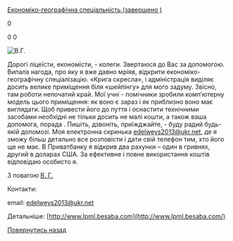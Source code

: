 ## 
[Економіко-географічна спеціальність (завершено )](/info/for-grads/економіко-географічна-спеціальність/)

0

0
0



![В.Г.](/images/blog/економіко-географічна-спеціальність/foto.jpg)


Дорогі ліцеїсти, економісти, - колеги. Звертаюся до Вас за допомогою. Випала нагода, про яку я вже давно мріяв, відкрити економіко-географічну спеціалізацію. «Крига скресла», і адміністрація виділяє досить велике приміщення біля «шейпінгу» для мого задуму. Звісно, там роботи непочатий край. Мої учні - помічники зробили комп’ютерну модель цього приміщення: як воно є зараз і як приблизно воно має виглядати. Щоб привести його до пуття і оснастити технічними засобами необхідні не тільки досить не малі кошти, а також ваша допомога, порада . Пишіть, дзвоніть, приїжджайте, - буду радий будь-якій допомозі. Моя електронна скринька edelweys2013@ukr.net, де я зможу більш детально все розповісти і дати свій телефон тим, хто його ще не має. В Приватбанку я відкрив два рахунки – один в гривнях, другий в доларах США. За ефективне і повне використання коштів відповідаю особисто я.

З повагою [В. Г.](https://www.facebook.com/profile.php?id=100001534736183)

Контакти:

email: edelweys2013@ukr.net

Детальніше: [http://www.lpml.besaba.com](http://www.lpml.besaba.com/)

<!-- <form action="/%D0%B4%D0%BB%D1%8F-%D0%B2%D0%B8%D0%BF%D1%83%D1%81%D0%BA%D0%BD%D0%B8%D0%BA%D1%96%D0%B2/%D0%B5%D0%BA%D0%BE%D0%BD%D0%BE%D0%BC%D1%96%D0%BA%D0%BE-%D0%B3%D0%B5%D0%BE%D0%B3%D1%80%D0%B0%D1%84%D1%96%D1%87%D0%BD%D0%B0-%D1%81%D0%BF%D0%B5%D1%86%D1%96%D0%B0%D0%BB%D1%8C%D0%BD%D1%96%D1%81%D1%82%D1%8C" class="donateform" enctype="multipart/form-data" method="post"><input id="Email" name="Email" placeholder="email@domain.com" type="email" value="" /><input id="Name" name="Name" placeholder="Вася Пупкін" type="text" value="" /><input type="number" id="Amount" name="Amount" placeholder="100 UAH" />
<input type="hidden" id="ProjectId" name="ProjectId" value="1206" />
<input type="hidden" id="Subscribe" name="Subscribe" value="fasle" />
<input type="submit" value="Зробити внесок" />
<input name='ufprt' type='hidden' value='B90883E118AED4CED9CD262CB977F8F09A6935BFDB7D05961AD9A67E2B1817D38033D9E4FF5CBE0397BEE66F292DD0B6DDE07D9E447C89FC61E2D286655ABAFA33EBECA97A0E58E623312A7C92E1F0D736B34BB786203B9FA31CAB5A404F85669C17803B382E4BAE2B9E37D76BFD949668DC757B910D0370289D136B6E325376E046DE70AB99638CE747ACE8F73EE86C' /></form> -->


[Повернутись назад](/info/for-grads/)
